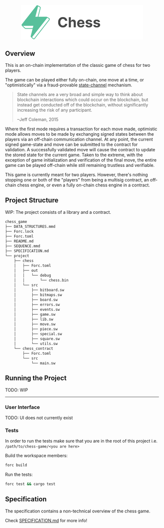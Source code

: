 <p align="center">
    <picture>
        <source media="(prefers-color-scheme: dark)" srcset=".docs/chess_logo-dark-theme.png">
        <img alt="chess logo" width="400px" src=".docs/chess_logo-light-theme.png">
    </picture>
</p>

## Overview

This is an on-chain implementation of the classic game of chess for two players.

The game can be played either fully on-chain, one move at a time, or "optimistically" via a fraud-provable [state-channel](https://www.jeffcoleman.ca/state-channels/) mechanism.

>State channels are a very broad and simple way to think about blockchain interactions which could occur on the blockchain, but instead get conducted off of the blockchain, without significantly increasing the risk of any participant.
>
>–Jeff Coleman, 2015


Where the first mode requires a transaction for each move made, optimistic mode allows moves to be
made by exchanging signed states between the players via an off-chain communication channel.
At any point, the current signed game-state and move can be submitted to the contract for validation. A successfully validated move will cause the contract to update the stored state for the current game.
Taken to the extreme, with the exception of game initialization and verification of the final move, the entire game can be played off-chain while still remaining trustless and verifiable.

This game is currently meant for two players. However, there's nothing stopping one or both of the "players" from being a multisig contract, an off-chain chess engine, or even a fully on-chain chess engine in a contract.

## Project Structure
WIP: The project consists of a library and a contract.

<!--Only show most important files e.g. script to run, build etc.-->

```
chess_game
├── DATA_STRUCTURES.mmd
├── Forc.lock
├── Forc.toml
├── README.md
├── SEQUENCE.mmd
├── SPECIFICATION.md
└── project
    ├── chess
    │   ├── Forc.toml
    │   ├── out
    │   │   └── debug
    │   │       └── chess.bin
    │   └── src
    │       ├── bitboard.sw
    │       ├── bitmaps.sw
    │       ├── board.sw
    │       ├── errors.sw
    │       ├── events.sw
    │       ├── game.sw
    │       ├── lib.sw
    │       ├── move.sw
    │       ├── piece.sw
    │       ├── special.sw
    │       ├── square.sw
    │       └── utils.sw
    └── chess_contract
        ├── Forc.toml
        └── src
            └── main.sw
```

## Running the Project

TODO: WIP
___
### User Interface

TODO: UI does not currently exist


### Tests

In order to run the tests make sure that you are in the root of this project i.e. `/path/to/chess-game/<you are here>`

Build the workspace members:

```bash
forc build
```

Run the tests:

```bash
forc test && cargo test
```

## Specification

The specification contains a non-technical overview of the chess game.

Check [SPECIFICATION.md](./SPECIFICATION.md) for more info!
